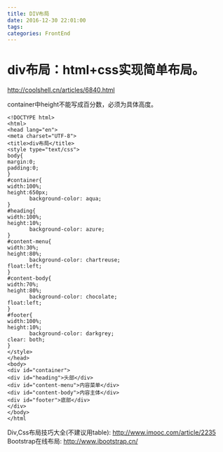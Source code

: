 ```yaml
---
title: DIV布局
date: 2016-12-30 22:01:00
tags:
categories: FrontEnd
---
```



# div布局：html+css实现简单布局。

http://coolshell.cn/articles/6840.html

container中height不能写成百分数，必须为具体高度。

```
<!DOCTYPE html>
<html>
<head lang="en">
<meta charset="UTF-8">
<title>div布局</title>
<style type="text/css">
body{
margin:0;
padding:0;
}
#container{
width:100%;
height:650px;
       background-color: aqua;
}
#heading{
width:100%;
height:10%;
       background-color: azure;
}
#content-menu{
width:30%;
height:80%;
       background-color: chartreuse;
float:left;
}
#content-body{
width:70%;
height:80%;
       background-color: chocolate;
float:left;
}
#footer{
width:100%;
height:10%;
       background-color: darkgrey;
clear: both;
}
</style>
</head>
<body>
<div id="container">
<div id="heading">头部</div>
<div id="content-menu">内容菜单</div>
<div id="content-body">内容主体</div>
<div id="footer">底部</div>
</div>
</body>
</html
```

Div,Css布局技巧大全(不建议用table): http://www.imooc.com/article/2235
Bootstrap在线布局: http://www.ibootstrap.cn/

